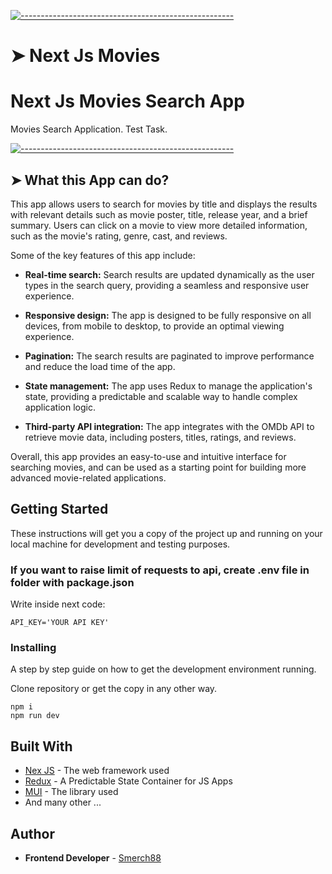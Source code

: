 <!-- ⚠️ This README has been generated from the file(s) "blueprint.md" ⚠️-->
[![-----------------------------------------------------](https://raw.githubusercontent.com/andreasbm/readme/master/assets/lines/colored.png)](#next-js-movies)

# ➤ Next Js Movies

<h1>Next Js Movies Search App</h1>

<p>Movies Search Application. Test Task.</p>


[![-----------------------------------------------------](https://raw.githubusercontent.com/andreasbm/readme/master/assets/lines/colored.png)](#what-this-app-can-do)

## ➤ What this App can do?

This app allows users to search for movies by title and displays the results with relevant details such as movie poster, title, release year, and a brief summary. Users can click on a movie to view more detailed information, such as the movie's rating, genre, cast, and reviews.

Some of the key features of this app include:

- **Real-time search:** Search results are updated dynamically as the user types in the search query, providing a seamless and responsive user experience.

- **Responsive design:** The app is designed to be fully responsive on all devices, from mobile to desktop, to provide an optimal viewing experience.

- **Pagination:** The search results are paginated to improve performance and reduce the load time of the app.

- **State management:** The app uses Redux to manage the application's state, providing a predictable and scalable way to handle complex application logic.

- **Third-party API integration:** The app integrates with the OMDb API to retrieve movie data, including posters, titles, ratings, and reviews.

Overall, this app provides an easy-to-use and intuitive interface for searching movies, and can be used as a starting point for building more advanced movie-related applications.

<h2>Getting Started</h2>

<p>These instructions will get you a copy of the project up and running on your local machine for development and testing purposes.</p>

<h3>If you want to raise limit of requests to api, create .env file in folder with package.json </h3>

<p>Write inside next code:</p>

<pre>
<code>API_KEY='YOUR API KEY'</code>
</pre>

<h3>Installing</h3>

<p>A step by step guide on how to get the development environment running.</p>

<p>Clone repository or get the copy in any other way.</p>

<pre>
<code>npm i</code>
<code>npm run dev</code>
</pre>

<h2>Built With</h2>

<ul>
  <li><a href="https://nextjs.org/">Nex JS</a> - The web framework used</li>
  <li><a href="https://redux.js.org/">Redux</a> - A Predictable State Container for JS Apps</li>
  <li><a href="https://mui.com/">MUI</a> - The library used</li>
  <li> And many other ...</li>
</ul>

<h2>Author</h2>

<ul>
  <li><strong>Frontend Developer</strong> - <a href="https://github.com/smerch88">Smerch88</a></li>
</ul>
